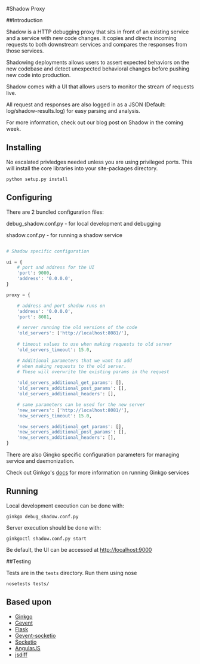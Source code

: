 
#Shadow Proxy

##Introduction

Shadow is a HTTP debugging proxy that sits in front of an existing service and a service with new code changes. It copies and directs incoming requests to both downstream services and compares the responses from those services.

Shadowing deployments allows users to assert expected behaviors on the new codebase and detect unexpected behavioral changes before pushing new code into production.

Shadow comes with a UI that allows users to monitor the stream of requests live.

All request and responses are also logged in as a JSON (Default: log/shadow-results.log) for easy parsing and analysis.

For more information, check out our blog post on Shadow in the coming week. 

## Installing

No escalated privledges needed unless you are using privileged ports.  This will install the core libraries into your site-packages directory.

	python setup.py install

## Configuring

There are 2 bundled configuration files:

debug_shadow.conf.py - for local development and debugging

shadow.conf.py - for running a shadow service

```python 

# Shadow specific configuration

ui = {
	# port and address for the UI
    'port': 9000, 
    'address': '0.0.0.0',
}

proxy = {

    # address and port shadow runs on
    'address': '0.0.0.0',
    'port': 8081,

	# server running the old versions of the code
    'old_servers': ['http://localhost:8081/'],
    
    # timeout values to use when making requests to old server
    'old_servers_timeout': 15.0,

	# Additional parameters that we want to add 
	# when making requests to the old server.
	# These will overwrite the existing params in the request
	
    'old_servers_additional_get_params': [],
    'old_servers_additional_post_params': [],
    'old_servers_additional_headers': [],

	# same parameters can be used for the new server
    'new_servers': ['http://localhost:8081/'],
    'new_servers_timeout': 15.0,

    'new_servers_additional_get_params': [],
    'new_servers_additional_post_params': [],
    'new_servers_additional_headers': [],
}

```
	
There are also Gingko specific configuration parameters for managing service and daemonization. 

Check out Ginkgo's [docs](http://ginkgo.readthedocs.org/en/latest/index.html) for more information on running Ginkgo services

## Running

Local development execution can be done with:

    ginkgo debug_shadow.conf.py

Server execution should be done with:

    ginkgoctl shadow.conf.py start

Be default, the UI can be accessed at [http://localhost:9000](http://localhost:9000)

##Testing

Tests are in the `tests` directory.  Run them using nose

    nosetests tests/


## Based upon

* [Ginkgo](https://github.com/progrium/ginkgo)
* [Gevent](http://www.gevent.org/)
* [Flask](http://flask.pocoo.org/)
* [Gevent-socketio](https://github.com/abourget/gevent-socketio)
* [Socketio](http://socket.io/)
* [AngularJS](http://angularjs.org/)
* [jsdiff](https://github.com/kpdecker/jsdiff)

